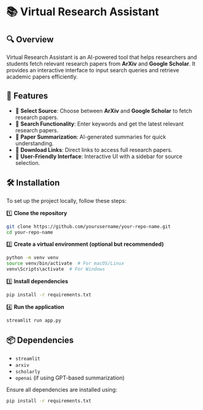 # 📚 Virtual Research Assistant  

## 🔍 Overview  
Virtual Research Assistant is an AI-powered tool that helps researchers and students fetch relevant research papers from **ArXiv** and **Google Scholar**. It provides an interactive interface to input search queries and retrieve academic papers efficiently.  

## 🚀 Features  
- 🔹 **Select Source**: Choose between **ArXiv** and **Google Scholar** to fetch research papers.  
- 🔹 **Search Functionality**: Enter keywords and get the latest relevant research papers.  
- 🔹 **Paper Summarization**: AI-generated summaries for quick understanding.  
- 🔹 **Download Links**: Direct links to access full research papers.  
- 🔹 **User-Friendly Interface**: Interactive UI with a sidebar for source selection.  

## 🛠️ Installation  
To set up the project locally, follow these steps:  

1️⃣ **Clone the repository**  
```bash
git clone https://github.com/yourusername/your-repo-name.git
cd your-repo-name
```

2️⃣ **Create a virtual environment (optional but recommended)**  
```bash
python -m venv venv  
source venv/bin/activate  # For macOS/Linux  
venv\Scripts\activate  # For Windows  
```

3️⃣ **Install dependencies**  
```bash
pip install -r requirements.txt
```

4️⃣ **Run the application**  
```bash
streamlit run app.py
```

## 📦 Dependencies  
- `streamlit`  
- `arxiv`  
- `scholarly`  
- `openai` (if using GPT-based summarization)  

Ensure all dependencies are installed using:  
```bash
pip install -r requirements.txt
```
